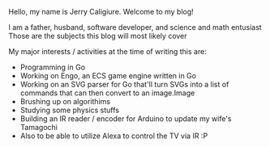 Hello, my name is Jerry Caligiure. Welcome to my blog!

I am a father, husband, software developer, and science and math entusiast
Those are the subjects this blog will most likely cover

My major interests / activities at the time of writing this are:

* Programming in Go
* Working on Engo, an ECS game engine written in Go
* Working on an SVG parser for Go that'll turn SVGs into a list of commands that can then convert to an image.Image
* Brushing up on algorithims
* Studying some physics stuffs
* Building an IR reader / encoder for Arduino to update my wife's Tamagochi
* Also to be able to utilize Alexa to control the TV via IR :P
